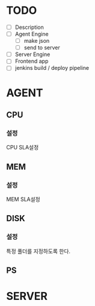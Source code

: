 
# TODO
- [ ] Description
- [ ] Agent Engine
  - [ ] make json
  - [ ] send to server
- [ ] Server Engine
- [ ] Frontend app
- [ ] jenkins build / deploy pipeline

# AGENT
## CPU
### 설정
CPU SLA설정

## MEM
### 설정
MEM SLA설정

## DISK
### 설정
특정 풀더를 지정하도록 한다.

## PS



# SERVER
